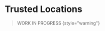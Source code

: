 <show-structure for="chapter,procedure,tab,def"/>

# Trusted Locations

> WORK IN PROGRESS
{style="warning"}

